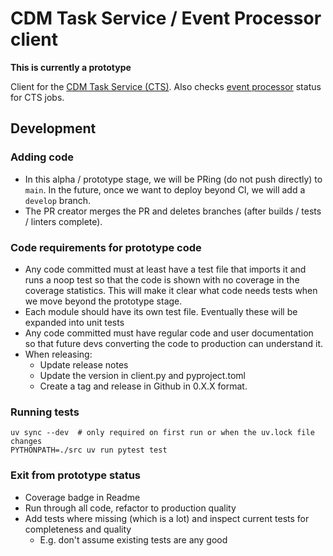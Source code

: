 # CDM Task Service / Event Processor client

**This is currently a prototype**

Client for the [CDM Task Service (CTS)](https://github.com/kbase/cdm-task-service).
Also checks [event processor](https://github.com/kbase/cdm-spark-events) status for CTS jobs.

## Development

### Adding code

* In this alpha / prototype stage, we will be PRing (do not push directly) to `main`. In the
  future, once we want to deploy beyond CI, we will add a `develop` branch.
* The PR creator merges the PR and deletes branches (after builds / tests / linters complete).

### Code requirements for prototype code

* Any code committed must at least have a test file that imports it and runs a noop test so that
  the code is shown with no coverage in the coverage statistics. This will make it clear what
  code needs tests when we move beyond the prototype stage.
* Each module should have its own test file. Eventually these will be expanded into unit tests
* Any code committed must have regular code and user documentation so that future devs
  converting the code to production can understand it.
* When releasing:
  * Update release notes
  * Update the version in client.py and pyproject.toml
  * Create a tag and release in Github in 0.X.X format.

### Running tests

```
uv sync --dev  # only required on first run or when the uv.lock file changes
PYTHONPATH=./src uv run pytest test
```

### Exit from prototype status

* Coverage badge in Readme
* Run through all code, refactor to production quality
* Add tests where missing (which is a lot) and inspect current tests for completeness and quality
  * E.g. don't assume existing tests are any good
